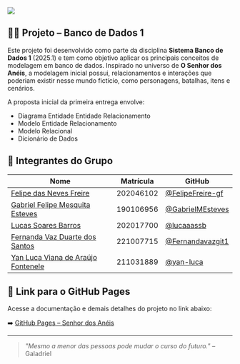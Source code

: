  
![](https://static.wikia.nocookie.net/dublagem/images/7/73/O_Senhor_dos_An%C3%A9is_Logo_PT.png/revision/latest?cb=20240308035242&path-prefix=pt-br)

## 🧙‍♂️ Projeto – Banco de Dados 1

Este projeto foi desenvolvido como parte da disciplina **Sistema Banco de Dados 1** (2025.1) e tem como objetivo aplicar os principais conceitos de modelagem em banco de dados. Inspirado no universo de **O Senhor dos Anéis**, a modelagem inicial possui, relacionamentos e interações que poderiam existir nesse mundo fictício, como personagens, batalhas, itens e cenários.

A proposta inicial da primeira entrega envolve:
- Diagrama Entidade Entidade Relacionamento
- Modelo Entidade Relacionamento
- Modelo Relacional
- Dicionário de Dados

## 👥 Integrantes do Grupo

| Nome               | Matrícula   | GitHub                                     |
|--------------------|-------------|--------------------------------------------|
| [Felipe das Neves Freire](https://github.com/FelipeFreire-gf)     | 202046102  | [@FelipeFreire-gf](https://github.com/FelipeFreire-gf)     |
| [Gabriel Felipe Mesquita Esteves](https://github.com/beltranop)       | 190106956  | [@GabrielMEsteves](https://github.com/GabrielMEsteves)         |
| [Lucas Soares Barros](https://github.com/lucaaassb)       | 202017700  | [@lucaaassb](https://github.com/lucaaassb)   |
| [Fernanda Vaz Duarte dos Santos](https://github.com/Fernandavazgit1)         | 221007715 | [@Fernandavazgit1](https://github.com/Fernandavazgit1)       |
| [Yan Luca Viana de Araújo Fontenele](https://github.com/yan-luca)         | 211031889 | [@yan-luca](https://github.com/yan-luca)       |

## 🔗 Link para o GitHub Pages

Acesse a documentação e demais detalhes do projeto no link abaixo:

➡️ [GitHub Pages – Senhor dos Anéis](https://sbd1.github.io/2025.1-senhor_dos_aneis/)

---

> *"Mesmo a menor das pessoas pode mudar o curso do futuro."* – Galadriel

